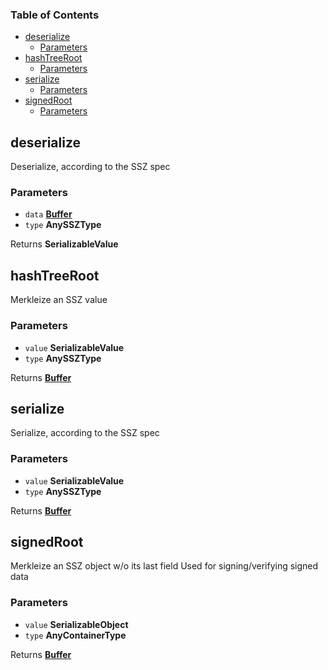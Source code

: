 <!-- Generated by documentation.js. Update this documentation by updating the source code. -->

### Table of Contents

-   [deserialize][1]
    -   [Parameters][2]
-   [hashTreeRoot][3]
    -   [Parameters][4]
-   [serialize][5]
    -   [Parameters][6]
-   [signedRoot][7]
    -   [Parameters][8]

## deserialize

Deserialize, according to the SSZ spec

### Parameters

-   `data` **[Buffer][9]** 
-   `type` **AnySSZType** 

Returns **SerializableValue** 

## hashTreeRoot

Merkleize an SSZ value

### Parameters

-   `value` **SerializableValue** 
-   `type` **AnySSZType** 

Returns **[Buffer][9]** 

## serialize

Serialize, according to the SSZ spec

### Parameters

-   `value` **SerializableValue** 
-   `type` **AnySSZType** 

Returns **[Buffer][9]** 

## signedRoot

Merkleize an SSZ object w/o its last field
Used for signing/verifying signed data

### Parameters

-   `value` **SerializableObject** 
-   `type` **AnyContainerType** 

Returns **[Buffer][9]** 

[1]: #deserialize

[2]: #parameters

[3]: #hashtreeroot

[4]: #parameters-1

[5]: #serialize

[6]: #parameters-2

[7]: #signedroot

[8]: #parameters-3

[9]: https://nodejs.org/api/buffer.html

